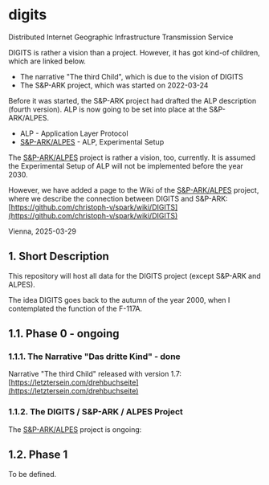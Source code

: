 # digits
Distributed Internet Geographic Infrastructure Transmission Service

DIGITS is rather a vision than a project. However, it has got kind-of children,
which are linked below.

- The narrative "The third Child", which is due to the vision of DIGITS
- The S&P-ARK project, which was started on 2022-03-24

Before it was started, the S&P-ARK project had drafted the ALP description
(fourth version). ALP is now going to be set into place at the
S&P-ARK/ALPES.

- ALP - Application Layer Protocol
- [S&P-ARK/ALPES](https://github.com/christoph-v/spark) - ALP, Experimental Setup

The [S&P-ARK/ALPES](https://github.com/christoph-v/spark) project is rather a
vision, too, currently. It is assumed the Experimental Setup of ALP will not be
implemented before the year 2030.

However, we have added a page to the Wiki of the
[S&P-ARK/ALPES](https://github.com/christoph-v/spark) project, where we describe
the connection between DIGITS and S&P-ARK:
[https://github.com/christoph-v/spark/wiki/DIGITS](https://github.com/christoph-v/spark/wiki/DIGITS)

Vienna, 2025-03-29

## 1. Short Description

This repository will host all data for the DIGITS project (except S&P-ARK and
ALPES).

The idea DIGITS goes back to the autumn of the year 2000, when I
contemplated the function of the F-117A.

## 1.1. Phase 0 - ongoing

### 1.1.1. The Narrative "Das dritte Kind" - done

Narrative "The third Child" released with version 1.7:
[https://letztersein.com/drehbuchseite](https://letztersein.com/drehbuchseite)

### 1.1.2. The DIGITS / S&P-ARK / ALPES Project

The [S&P-ARK/ALPES](https://github.com/christoph-v/spark) project is ongoing:

## 1.2. Phase 1

To be defined.
